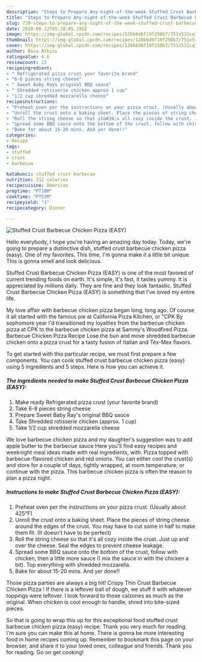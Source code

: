 ```yaml
---
description: "Steps to Prepare Any-night-of-the-week Stuffed Crust Barbecue Chicken Pizza (EASY)"
title: "Steps to Prepare Any-night-of-the-week Stuffed Crust Barbecue Chicken Pizza (EASY)"
slug: 739-steps-to-prepare-any-night-of-the-week-stuffed-crust-barbecue-chicken-pizza-easy
date: 2020-08-22T05:18:05.195Z
image: https://img-global.cpcdn.com/recipes/12bb6d6f19f250b7/751x532cq70/stuffed-crust-barbecue-chicken-pizza-easy-recipe-main-photo.jpg
thumbnail: https://img-global.cpcdn.com/recipes/12bb6d6f19f250b7/751x532cq70/stuffed-crust-barbecue-chicken-pizza-easy-recipe-main-photo.jpg
cover: https://img-global.cpcdn.com/recipes/12bb6d6f19f250b7/751x532cq70/stuffed-crust-barbecue-chicken-pizza-easy-recipe-main-photo.jpg
author: Rosa Atkins
ratingvalue: 4.6
reviewcount: 13
recipeingredient:
- " Refrigerated pizza crust your favorite brand"
- "6-8 pieces string cheese"
- " Sweet Baby Rays original BBQ sauce"
- " Shredded rotisserie chicken approx 1 cup"
- "1/2 cup shredded mozzarella cheese"
recipeinstructions:
- "Preheat oven per the instructions on your pizza crust. (Usually about 425°F)"
- "Unroll the crust onto a baking sheet. Place the pieces of string cheese around the edges of the crust. You may have to cut some in half to make them fit. (It doesn&#39;t have to be perfect)"
- "Roll the string cheese so that it&#39;s all cozy inside the crust. Just up and over the cheese. Seal the edges to prevent cheese leakage."
- "Spread some BBQ sauce onto the bottom of the crust, follow with chicken, then a little more sauce (I mix the sauce in with the chicken a bit). Top everything with shredded mozzarella."
- "Bake for about 15-20 mins. And yer done!!"
categories:
- Recipe
tags:
- stuffed
- crust
- barbecue

katakunci: stuffed crust barbecue 
nutrition: 212 calories
recipecuisine: American
preptime: "PT10M"
cooktime: "PT53M"
recipeyield: "1"
recipecategory: Dinner

---
```



![Stuffed Crust Barbecue Chicken Pizza (EASY)](https://img-global.cpcdn.com/recipes/12bb6d6f19f250b7/751x532cq70/stuffed-crust-barbecue-chicken-pizza-easy-recipe-main-photo.jpg)

Hello everybody, I hope you're having an amazing day today. Today, we're going to prepare a distinctive dish, stuffed crust barbecue chicken pizza (easy). One of my favorites. This time, I'm gonna make it a little bit unique. This is gonna smell and look delicious.

Stuffed Crust Barbecue Chicken Pizza (EASY) is one of the most favored of current trending foods on earth. It's simple, it's fast, it tastes yummy. It is appreciated by millions daily. They are fine and they look fantastic. Stuffed Crust Barbecue Chicken Pizza (EASY) is something that I've loved my entire life.

My love affair with barbecue chicken pizza began long, long ago. Of course it all started with the famous pie at California Pizza Kitchen, or &#34;CPK By sophomore year I&#39;d transitioned my loyalties from the barbecue chicken pizza at CPK to the barbecue chicken pizza at Sammy&#39;s Woodfired Pizza. Barbecue Chicken Pizza Recipe Lose the bun and move shredded barbecue chicken onto a pizza crust for a tasty fusion of Italian and Tex-Mex flavors.


To get started with this particular recipe, we must first prepare a few components. You can cook stuffed crust barbecue chicken pizza (easy) using 5 ingredients and 5 steps. Here is how you can achieve it.

<!--inarticleads1-->

##### The ingredients needed to make Stuffed Crust Barbecue Chicken Pizza (EASY):

1. Make ready  Refrigerated pizza crust (your favorite brand)
1. Take 6-8 pieces string cheese
1. Prepare  Sweet Baby Ray&#39;s original BBQ sauce
1. Take  Shredded rotisserie chicken (approx. 1 cup)
1. Take 1/2 cup shredded mozzarella cheese


We love barbecue chicken pizza and my daughter&#39;s suggestion was to add apple butter to the barbecue sauce Here you&#39;ll find easy recipes and weeknight meal ideas made with real ingredients, with. Pizza topped with barbecue-flavored chicken and red onions. You can either cool the crust(s) and store for a couple of days, tightly wrapped, at room temperature; or continue with the pizza. This barbecue chicken pizza is often the reason to plan a pizza night. 

<!--inarticleads2-->

##### Instructions to make Stuffed Crust Barbecue Chicken Pizza (EASY):

1. Preheat oven per the instructions on your pizza crust. (Usually about 425°F)
1. Unroll the crust onto a baking sheet. Place the pieces of string cheese around the edges of the crust. You may have to cut some in half to make them fit. (It doesn&#39;t have to be perfect)
1. Roll the string cheese so that it&#39;s all cozy inside the crust. Just up and over the cheese. Seal the edges to prevent cheese leakage.
1. Spread some BBQ sauce onto the bottom of the crust, follow with chicken, then a little more sauce (I mix the sauce in with the chicken a bit). Top everything with shredded mozzarella.
1. Bake for about 15-20 mins. And yer done!!


Those pizza parties are always a big hit! Crispy Thin Crust Barbecue Chicken Pizza ! If there is a leftover ball of dough, we stuff it with whatever toppings were leftover. I look forward to those calzones as much as the original. When chicken is cool enough to handle, shred into bite-sized pieces. 

So that is going to wrap this up for this exceptional food stuffed crust barbecue chicken pizza (easy) recipe. Thank you very much for reading. I'm sure you can make this at home. There is gonna be more interesting food in home recipes coming up. Remember to bookmark this page on your browser, and share it to your loved ones, colleague and friends. Thank you for reading. Go on get cooking!
